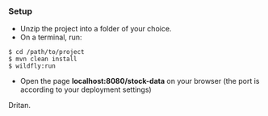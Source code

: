 ### Setup ###
* Unzip the project into a folder of your choice.
* On a terminal, run:
```
$ cd /path/to/project
$ mvn clean install
$ wildfly:run
```
* Open the page **localhost:8080/stock-data** on your browser (the port is according to your deployment settings)

Dritan.
